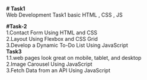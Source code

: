 **# Task1**                            
Web Development Task1 basic HTML , CSS , JS

**#Task-2**                  
1.Contact Form Using HTML and CSS                                                          
2.Layout Using Flexbox and CSS Grid                                    
3.Develop a Dynamic To-Do List Using JavaScript            
**Task3**                                                            
1.1.web pages look great on mobile, tablet, and desktop                      
2.Image Carousel Using JavaScript                                   
3.Fetch Data from an API Using JavaScript
